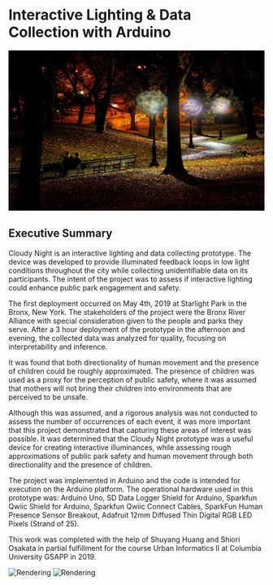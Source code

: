 # Interactive Lighting & Data Collection with Arduino

![Rendering](https://github.com/nickkunz/cloudynight/blob/master/Images/rendering.jpg)


## Executive Summary
Cloudy Night is an interactive lighting and data collecting prototype. The device was developed to provide illuminated feedback loops in low light conditions throughout the city while collecting unidentifiable data on its participants. The intent of the project was to assess if interactive lighting could enhance public park engagement and safety. 

The first deployment occurred on May 4th, 2019 at Starlight Park in the Bronx, New York. The stakeholders of the project were the Bronx River Alliance with special consideration given to the people and parks they serve. After a 3 hour deployment of the prototype in the afternoon and evening, the collected data was analyzed for quality, focusing on interpretability and inference. 

It was found that both directionality of human movement and the presence of children could be roughly approximated. The presence of children was used as a proxy for the perception of public safety, where it was assumed that mothers will not bring their children into environments that are perceived to be unsafe. 

Although this was assumed, and a rigorous analysis was not conducted to assess the number of occurrences of each event, it was more important that this project demonstrated that capturing these areas of interest was possible. It was determined that the Cloudy Night prototype was a useful device for creating interactive illuminances, while assessing rough approximations of public park safety and human movement through both directionality and the presence of children.

The project was implemented in Arduino and the code is intended for execution on the Arduino platform. The operational hardware used in this prototype was: Arduino Uno, SD Data Logger Shield for Arduino, Sparkfun Qwiic Shield for Arduino, Sparkfun Qwiic Connect Cables, SparkFun Human Presence Sensor Breakout, Adafruit 12mm Diffused Thin Digital RGB LED Pixels (Strand of 25).

This work was completed with the help of Shuyang Huang and Shiori Osakata in partial fulfillment for the course Urban Informatics II at Columbia University GSAPP in 2019.

![Rendering](https://github.com/nickkunz/bloudynight/blob/master/images/implementation.gif)
![Rendering](https://github.com/nickkunz/bloudynight/blob/master/images/implementation2.gif)
